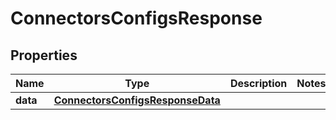 

# ConnectorsConfigsResponse


## Properties

| Name | Type | Description | Notes |
|------------ | ------------- | ------------- | -------------|
|**data** | [**ConnectorsConfigsResponseData**](ConnectorsConfigsResponseData.md) |  |  |



